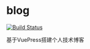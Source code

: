 # blog

[![Build Status](https://travis-ci.com/YupaiTS/blog.svg?branch=master)](https://travis-ci.com/YupaiTS/blog)

基于VuePress搭建个人技术博客
